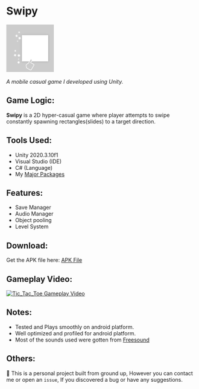 # Swipy
<img src="Assets\_Project\Icons\Swipy_Legacy_Logo.png" width="25%" height="25%">

*A mobile casual game I developed using Unity.*

## Game Logic:
**Swipy** is a 2D hyper-casual game where player attempts to swipe constantly spawning rectangles(slides) to a target direction. 

## Tools Used:
* Unity 2020.3.10f1 
* Visual Studio (IDE)
* C# (Language)
* My [Major Packages](https://github.com/ebukaracer/Major_Packages)

## Features:
- Save Manager
- Audio Manager
- Object pooling
- Level System

## Download:
Get the APK file here: [APK File](https://github.com/ebukaracer/Swipy/releases/download/apk-v1.0.0/Swipy.apk)

## Gameplay Video:
[<img src="https://i.ibb.co/MVc9s7K/Swipy.png" 
alt="Tic_Tac_Toe Gameplay Video" width="25%" height="25%"/>](https://youtu.be/tIrCXcJzuXo)

## Notes:
* Tested and Plays smoothly on android platform.
* Well optimized and profiled for android platform.
* Most of the sounds used were gotten from [Freesound](https://freesound.org)

## Others:
📌 This is a personal project built from ground up, However you can contact me or open an `issue`, If you discovered a bug or have any suggestions.